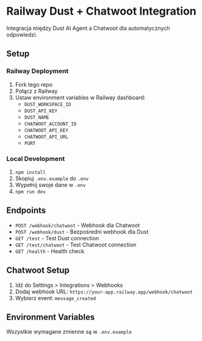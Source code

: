 # Railway Dust + Chatwoot Integration

Integracja między Dust AI Agent a Chatwoot dla automatycznych odpowiedzi.

## Setup

### Railway Deployment
1. Fork tego repo
2. Połącz z Railway
3. Ustaw environment variables w Railway dashboard:
   - `DUST_WORKSPACE_ID`
   - `DUST_API_KEY`
   - `DUST_NAME`
   - `CHATWOOT_ACCOUNT_ID`
   - `CHATWOOT_API_KEY`
   - `CHATWOOT_API_URL`
   - `PORT`

### Local Development
1. `npm install`
2. Skopiuj `.env.example` do `.env`
3. Wypełnij swoje dane w `.env`
4. `npm run dev`

## Endpoints

- `POST /webhook/chatwoot` - Webhook dla Chatwoot
- `POST /webhook/dust` - Bezpośredni webhook dla Dust
- `GET /test` - Test Dust connection
- `GET /test/chatwoot` - Test Chatwoot connection
- `GET /health` - Health check

## Chatwoot Setup

1. Idź do Settings > Integrations > Webhooks
2. Dodaj webhook URL: `https://your-app.railway.app/webhook/chatwoot`
3. Wybierz event: `message_created`

## Environment Variables

Wszystkie wymagane zmienne są w `.env.example`
